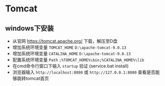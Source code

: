 

# Tomcat

## windows下安装

- 从官网 https://tomcat.apache.org/ 下载，解压至D盘
- 增加系统环境变量 `TOMCAT_HOME`  `D:\apache-tomcat-9.0.13`
- 增加系统环境变量 `CATALINA_HOME`  `D:\apache-tomcat-9.0.13`
- 配置系统环境变量 `Path`  `;%TOMCAT_HOME%\bin;%CATALINA_HOME%\lib`
- 在cmd命令行窗口下输入 `startup` 验证 (service.bat install)
- 浏览器输入 `http://localhost:8080` 或 `http://127.0.0.1:8080` 查看是否能够跳转tomcat首页
